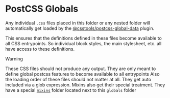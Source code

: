 # PostCSS Globals

 Any individual `.css` files placed in this folder or any nested folder will automatically get loaded by the [@csstools/postcss-global-data](https://github.com/csstools/postcss-plugins/tree/main/plugins/postcss-global-data) plugin.

 This ensures that the definitions defined in these files become available to all CSS entrypoints. So individual block styles, the main stylesheet, etc. all have access to these definitions.

 > [!WARNING]
 > These CSS files should not produce any output. They are only meant to define global postcss features to become available to all entrypoints
 > Also the loading order of these files should not matter at all. They get auto included via a glob expression.
 Mixins also get their special treatment. They have a special [`mixins`](../mixins/) folder located next to this `globals` folder
